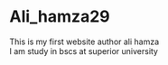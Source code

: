 # Ali_hamza29
This is my first website 
author ali hamza  
I am study in bscs at superior university
